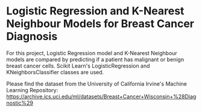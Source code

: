 # Logistic Regression and K-Nearest Neighbour Models for Breast Cancer Diagnosis

For this project, Logistic Regression model and K-Nearest Neighbour models are compared by predicting if a patient has malignant or benign breast cancer cells. Scikit Learn's LogisticRegression and KNeighborsClassifier classes are used.

Please find the dataset from the University of California Irvine's Machine Learning Repository: https://archive.ics.uci.edu/ml/datasets/Breast+Cancer+Wisconsin+%28Diagnostic%29
